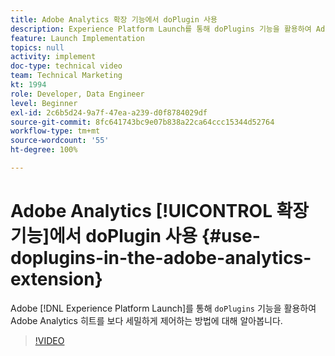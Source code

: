 ```yaml
---
title: Adobe Analytics 확장 기능에서 doPlugin 사용
description: Experience Platform Launch를 통해 doPlugins 기능을 활용하여 Adobe Analytics 히트를 보다 세밀하게 제어하는 방법에 대해 알아봅니다.
feature: Launch Implementation
topics: null
activity: implement
doc-type: technical video
team: Technical Marketing
kt: 1994
role: Developer, Data Engineer
level: Beginner
exl-id: 2c6b5d24-9a7f-47ea-a239-d0f8784029df
source-git-commit: 8fc641743bc9e07b838a22ca64ccc15344d52764
workflow-type: tm+mt
source-wordcount: '55'
ht-degree: 100%

---
```


# Adobe Analytics [!UICONTROL 확장 기능]에서 doPlugin 사용 {#use-doplugins-in-the-adobe-analytics-extension}

Adobe [!DNL Experience Platform Launch]를 통해 `doPlugins` 기능을 활용하여 Adobe Analytics 히트를 보다 세밀하게 제어하는 방법에 대해 알아봅니다.

>[!VIDEO](https://video.tv.adobe.com/v/25171?quality=12&learn=on)

